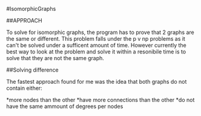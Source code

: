 #IsomorphicGraphs

##APPROACH

To solve for isomorphic graphs, the program has to prove that 2 graphs
are the same or different. This problem falls under the p v np problems as it can't be solved under a sufficent amount of time. However currently
the best way to look at the problem and solve it within a resonibile time
is to solve that they are not the same graph.

##Solving difference

The fastest approach found for me was the idea that both graphs do not contain either:

*more nodes than the other
*have more connections than the other
*do not have the same ammount of degrees per nodes
